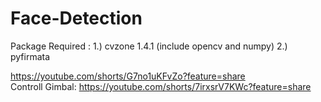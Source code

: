 # Face-Detection

Package Required :
1.) cvzone 1.4.1 (include opencv and numpy)
2.) pyfirmata

https://youtube.com/shorts/G7no1uKFvZo?feature=share                  
Controll Gimbal: https://youtube.com/shorts/7irxsrV7KWc?feature=share
